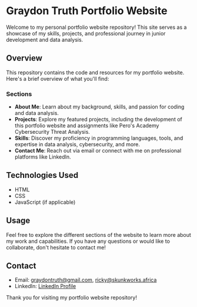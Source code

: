 # Graydon Truth Portfolio Website



Welcome to my personal portfolio website repository! This site serves as a showcase of my skills, projects, and professional journey in junior development and data analysis.

## Overview

This repository contains the code and resources for my portfolio website. Here's a brief overview of what you'll find:

### Sections

- **About Me**: Learn about my background, skills, and passion for coding and data analysis.
- **Projects**: Explore my featured projects, including the development of this portfolio website and assignments like Pero's Academy Cybersecurity Threat Analysis.
- **Skills**: Discover my proficiency in programming languages, tools, and expertise in data analysis, cybersecurity, and more.
- **Contact Me**: Reach out via email or connect with me on professional platforms like LinkedIn.

## Technologies Used

- HTML
- CSS
- JavaScript (if applicable)

## Usage

Feel free to explore the different sections of the website to learn more about my work and capabilities. If you have any questions or would like to collaborate, don't hesitate to contact me!

## Contact

- Email: [graydontruth@gmail.com](mailto:graydontruth@gmail.com), [ricky@skunkworks.africa](mailto:ricky@skunkworks.africa)
- LinkedIn: [LinkedIn Profile](https://www.linkedin.com/in/ricky-roberts-995868314)

Thank you for visiting my portfolio website repository!
